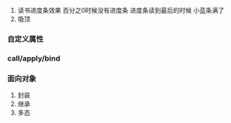 1. 读书进度条效果 百分之0时候没有进度条 进度条读到最后的时候 小蓝条满了
2. 吸顶
### 自定义属性

### call/apply/bind

### 面向对象

1. 封装
2. 继承
3. 多态